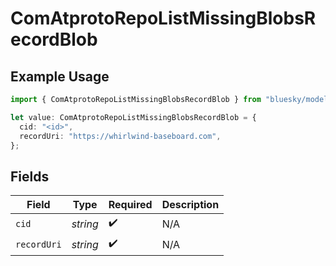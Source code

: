 # ComAtprotoRepoListMissingBlobsRecordBlob

## Example Usage

```typescript
import { ComAtprotoRepoListMissingBlobsRecordBlob } from "bluesky/models/components";

let value: ComAtprotoRepoListMissingBlobsRecordBlob = {
  cid: "<id>",
  recordUri: "https://whirlwind-baseboard.com",
};
```

## Fields

| Field              | Type               | Required           | Description        |
| ------------------ | ------------------ | ------------------ | ------------------ |
| `cid`              | *string*           | :heavy_check_mark: | N/A                |
| `recordUri`        | *string*           | :heavy_check_mark: | N/A                |